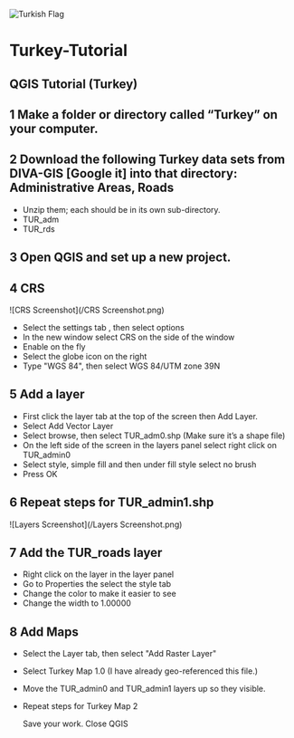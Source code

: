![Turkish Flag](https://upload.wikimedia.org/wikipedia/commons/8/87/Flag_of_Turkey.png)
# Turkey-Tutorial
## QGIS Tutorial (Turkey)

## 1 Make a folder or directory called “Turkey” on your computer.
## 2 Download the following Turkey data sets from DIVA-GIS [Google it] into that directory: Administrative Areas, Roads 
* Unzip them; each should be in its own sub-directory.
* TUR_adm
*  TUR_rds

## 3 Open QGIS and set up a new project.
## 4 CRS


![CRS Screenshot](/CRS Screenshot.png)


* Select the settings tab , then select options
* In the new window select CRS on the side of the window
* Enable on the fly
* Select the globe icon on the right
* Type "WGS 84", then select WGS 84/UTM zone 39N

## 5 Add a layer
* First click the layer tab at the top of the screen then Add Layer.
* Select Add Vector Layer
* Select browse, then select TUR_adm0.shp (Make sure it’s a shape file)
* On the left side of the screen in the layers panel select right click on TUR_admin0
* Select style, simple fill and then under fill style select no brush
* Press OK

## 6 Repeat steps for TUR_admin1.shp

![Layers Screenshot](/Layers Screenshot.png)

## 7 Add the TUR_roads layer
* Right click on the layer in the layer panel
* Go to Properties the select the style tab
* Change the color to make it easier to see
* Change the width to 1.00000
			
## 8 Add Maps
* Select the Layer tab, then select "Add Raster Layer"
* Select Turkey Map 1.0 (I have already geo-referenced this file.)
* Move the TUR_admin0 and TUR_admin1 layers up so they visible.
* Repeat steps for Turkey Map 2
    
    Save your work. Close QGIS


